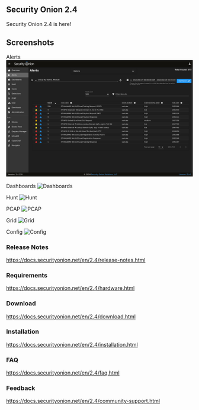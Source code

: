 ## Security Onion 2.4

Security Onion 2.4 is here!

## Screenshots

Alerts
![Alerts](https://raw.githubusercontent.com/Security-Onion-Solutions/securityonion-docs/2.4/images/50_alerts.png)

Dashboards
![Dashboards](https://raw.githubusercontent.com/Security-Onion-Solutions/securityonion-docs/2.4/images/51_dashboards.png)

Hunt
![Hunt](https://raw.githubusercontent.com/Security-Onion-Solutions/securityonion-docs/2.4/images/52_hunt.png)

PCAP
![PCAP](https://raw.githubusercontent.com/Security-Onion-Solutions/securityonion-docs/2.4/images/53_pcap.png)

Grid
![Grid](https://raw.githubusercontent.com/Security-Onion-Solutions/securityonion-docs/2.4/images/57_grid.png)

Config
![Config](https://raw.githubusercontent.com/Security-Onion-Solutions/securityonion-docs/2.4/images/61_config.png)

### Release Notes

https://docs.securityonion.net/en/2.4/release-notes.html

### Requirements

https://docs.securityonion.net/en/2.4/hardware.html

### Download

https://docs.securityonion.net/en/2.4/download.html

### Installation

https://docs.securityonion.net/en/2.4/installation.html

### FAQ

https://docs.securityonion.net/en/2.4/faq.html

### Feedback

https://docs.securityonion.net/en/2.4/community-support.html
